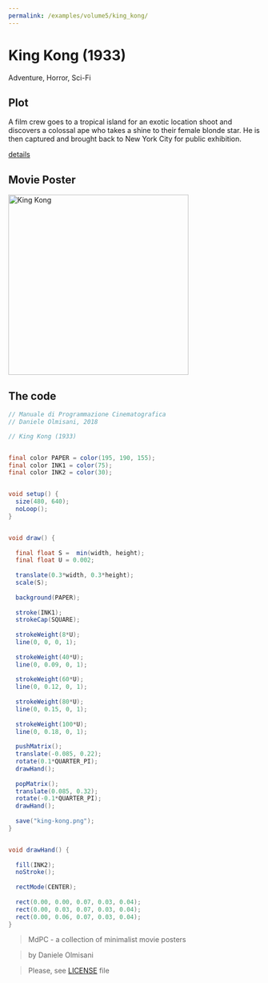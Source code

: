 ```yaml
---
permalink: /examples/volume5/king_kong/
---
```

# King Kong (1933)

Adventure, Horror, Sci-Fi

## Plot
A film crew goes to a tropical island for an exotic location shoot and discovers a colossal ape who takes a shine to their female blonde star. He is then captured and brought back to New York City for public exhibition.

[details](https://www.imdb.com/title/tt0024216/)

## Movie Poster
<img src="king-kong.png"  width="360px" title="King Kong">


## The code
```java
// Manuale di Programmazione Cinematografica
// Daniele Olmisani, 2018

// King Kong (1933)


final color PAPER = color(195, 190, 155);
final color INK1 = color(75);
final color INK2 = color(30);


void setup() {
  size(480, 640);
  noLoop();
}


void draw() {
  
  final float S =  min(width, height);
  final float U = 0.002;
  
  translate(0.3*width, 0.3*height);
  scale(S);
  
  background(PAPER);
  
  stroke(INK1);
  strokeCap(SQUARE);
  
  strokeWeight(8*U);
  line(0, 0, 0, 1);
  
  strokeWeight(40*U);
  line(0, 0.09, 0, 1);
  
  strokeWeight(60*U);
  line(0, 0.12, 0, 1);
  
  strokeWeight(80*U);
  line(0, 0.15, 0, 1);
  
  strokeWeight(100*U);
  line(0, 0.18, 0, 1);
  
  pushMatrix();
  translate(-0.085, 0.22);
  rotate(0.1*QUARTER_PI);
  drawHand();
  
  popMatrix();
  translate(0.085, 0.32);
  rotate(-0.1*QUARTER_PI);
  drawHand();
  
  save("king-kong.png");
}


void drawHand() {
  
  fill(INK2);
  noStroke();
  
  rectMode(CENTER);
  
  rect(0.00, 0.00, 0.07, 0.03, 0.04);
  rect(0.00, 0.03, 0.07, 0.03, 0.04);
  rect(0.00, 0.06, 0.07, 0.03, 0.04);
}
```

> MdPC - a collection of minimalist movie posters

> by Daniele Olmisani

> Please, see [LICENSE](../../../LICENSE) file
